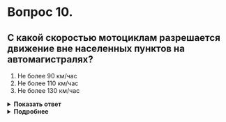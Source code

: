 # Вопрос 10.

## С какой скоростью мотоциклам разрешается движение вне населенных пунктов на автомагистралях?

1. Не более 90 км/час
2. Не более 110 км/час
3. Не более 130 км/час

<details>
<summary><b>Показать ответ</b></summary>
Правильный ответ: 2
</details>
<details>
<summary><b>Подробнее</b></summary>
Вне населенных пунктов разрешается движение мотоциклам на автомагистралях со скоростью не более 110 км/ч.
(Пункт 10.3 ПДД)
</details>